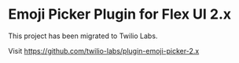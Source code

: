 # Emoji Picker Plugin for Flex UI 2.x

This project has been migrated to Twilio Labs.

Visit https://github.com/twilio-labs/plugin-emoji-picker-2.x